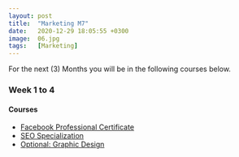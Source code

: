 ```yaml
---
layout: post
title:  "Marketing M7"
date:   2020-12-29 18:05:55 +0300
image:  06.jpg
tags:   [Marketing]
---
```

For the next (3) Months you will be in the following courses below.

### Week 1 to 4
#### Courses
* [Facebook Professional Certificate](https://www.coursera.org/professional-certificates/facebook-social-media-marketing?utm_source=Facebook%26utm_medium%3Dfb_landing_page%26utm_campaign%3Dsocial_media_cert&fbclid=IwAR170mltYiw5SXk_puAZIxQ1E8gMcJYPVkG9OimMCtGqJzmdm-MLR5TjBX4			)
* [SEO Specialization ](https://www.coursera.org/specializations/seo			)
* [Optional: Graphic Design](https://www.coursera.org/specializations/graphic-design			)

[jekyll-docs]: https://jekyllrb.com/docs/home
[jekyll-gh]:   https://github.com/jekyll/jekyll
[jekyll-talk]: https://talk.jekyllrb.com/
